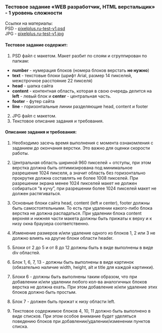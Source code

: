 ### Тестовое задание «WEB разработчик, HTML верстальщик» - 1 уровень сложности

Ссылки на материалы:  
PSD - [pixelplus.ru-test-v1.psd](pixelplus.ru-test-v1.psd)  
JPG - [pixelplus.ru-test-v1.jpg](pixelplus.ru-test-v1.jpg)


#### Тестовое задание содержит:

1. PSD файл с макетом. Макет разбит по слоям и сгруппирован по папкам:  
 * **number** - нумерация блоков (номера блоков верстать **не нужно**)  
 * **text** - текстовые блоки (шрифт Arial, размер 14 пикселей, межстрочное расстояние 22 пикселя)  
 * **head** - шапка сайта  
 * **content** - контентная область, которая в свою очередь делится на **left** - левый блок и **center** - центральная часть.  
 * **footer** - футер сайта  
 * **line** - горизонтальные линии разделяющие head, content и footer  
2. JPG файл с макетом.  
3. Текстовое описание задания и требования.  
 
#### Описание задания и требования:
1. Необходимо засечь время выполнения с момента ознакомления с заданием до окончания верстки. Это важно для оценки скорости работы.  

2. Центральная область шириной 960 пикселей + отступы, при этом верстка должна быть оптимизирована под минимальное разрешение 1024 пикселя, а значит область без горизонтально прокрутке должна составлять не более 1008 пикселей. При разрешении экрана менее 1024 пикселей макет не должен собираться “в кучу”, при разрешении более 1024 пикселей макет не должен растягиваться.  

3. Основные блоки сайта head, content (left и center), footer должны быть самостоятельными. То есть при удалении какого-либо блока верстка не должна распадаться. При удалении блока content верхняя и нижняя части макета должны быть прижаты к верху и к низу окна браузера соответственно.  

4. Изменение размеров и/или удаление одного из блоков 1, 2 или 3 не должно влиять на другие блоки области header.

5. Блоки от 2 до 5 и от 8 до 12 должны быть в виде выполнены в виде div областей.

6. Блок 1, 6, 7, 13 - должны быть выполнены в виде картинок (обязательно наличие width, height, alt и title для каждой картинки).

7. Блоки 6 - должны быть выполнены таким образом, что при добавлении и/или удалении любого кол-ва аналогичных блоков верстка не должна ехать. При этом добавление и/или удаление этих блоков должно быть простым.

8. Блок 7 - должен быть прижат к низу области left.

9. Текстовое содержимое блоков 4, 10, 11 должно быть выполнено в виде списков. При этом особое внимание будет уделяться поведению блоков при добавлении/удалении/изменении пунктов списка.

